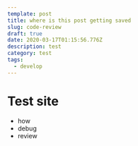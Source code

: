 ```yaml
---
template: post
title: where is this post getting saved
slug: code-review
draft: true
date: 2020-03-17T01:15:56.776Z
description: test
category: test
tags:
  - develop
---
```

# Test site


- how
- debug
- review